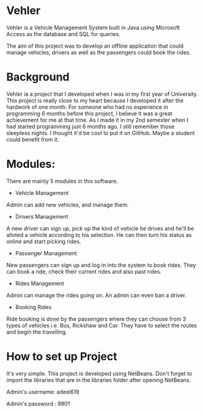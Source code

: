 # Vehler
Vehler is a Vehicle Management System built in Java using Microsoft Access as the database and SQL for queries.

The aim of this project was to develop an offline application that could manage vehicles, drivers as well as the passengers could book the rides.

# Background

Vehler ia a project that I developed when I was in my first year of University. This project is really close to my heart because I developed it after the hardwork of one month. For someone who had no experience in programming 6 months before this project, I believe it was a great achievement for me at that time. As I made it in my 2nd semester when I had started programming just 6 months ago. I still remember those sleepless nights. I thought it'd be cool to put it on GitHub. Maybe a student could benefit from it.
# Modules:

There are mainly 5 modules in this software.
* Vehicle Management

Admin can add new vehicles, and manage them.
* Drivers Management

A new driver can sign up, pick up the kind of vehicle he drives and he'll be alloted a vehicle according to his selection. He can then turn his status as online and start picking rides.
* Passenger Management

New passengers can sign up and log in into the system to book rides. They can book a ride, check their current rides and also past rides.
* Rides Management

Admin can manage the rides going on. An admin can even ban a driver.
* Booking Rides

Ride booking is done by the passengers where they can choose from 3 types of vehicles i.e. Bus, Rickshaw and Car. They have to select the routes and begin the travelling.

# How to set up Project

It's very simple. This project is developed using NetBeans. Don't forget to import the libraries that are in the libraries folder after opening NetBeans.

Admin's username: adeel619

Admin's password : 9901

